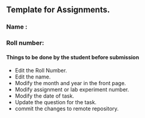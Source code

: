 ## Template for Assignments.
### Name :
### Roll number:
#### Things to be done by the student before submission
* Edit the Roll Number.
* Edit the name.
* Modify the month and year in the front page.
* Modify assignment or lab experiment number.
* Modify the date of task.
* Update the question for the task.
* commit the changes to remote repository.

